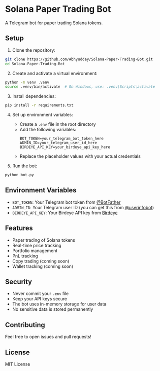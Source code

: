 # Solana Paper Trading Bot

A Telegram bot for paper trading Solana tokens.

## Setup

1. Clone the repository:
```bash
git clone https://github.com/Abhyudday/Solana-Paper-Trading-Bot.git
cd Solana-Paper-Trading-Bot
```

2. Create and activate a virtual environment:
```bash
python -m venv .venv
source .venv/bin/activate  # On Windows, use: .venv\Scripts\activate
```

3. Install dependencies:
```bash
pip install -r requirements.txt
```

4. Set up environment variables:
   - Create a `.env` file in the root directory
   - Add the following variables:
     ```
     BOT_TOKEN=your_telegram_bot_token_here
     ADMIN_ID=your_telegram_user_id_here
     BIRDEYE_API_KEY=your_birdeye_api_key_here
     ```
   - Replace the placeholder values with your actual credentials

5. Run the bot:
```bash
python bot.py
```

## Environment Variables

- `BOT_TOKEN`: Your Telegram bot token from [@BotFather](https://t.me/BotFather)
- `ADMIN_ID`: Your Telegram user ID (you can get this from [@userinfobot](https://t.me/userinfobot))
- `BIRDEYE_API_KEY`: Your Birdeye API key from [Birdeye](https://birdeye.so/)

## Features

- Paper trading of Solana tokens
- Real-time price tracking
- Portfolio management
- PnL tracking
- Copy trading (coming soon)
- Wallet tracking (coming soon)

## Security

- Never commit your `.env` file
- Keep your API keys secure
- The bot uses in-memory storage for user data
- No sensitive data is stored permanently

## Contributing

Feel free to open issues and pull requests!

## License

MIT License
